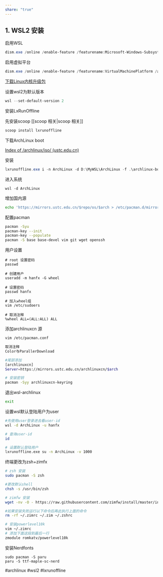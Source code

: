 ```yaml
---
share: "true"
---
```


## 1. WSL2 安装

启用WSL

```powershell
dism.exe /online /enable-feature /featurename:Microsoft-Windows-Subsystem-Linux /all /norestart
```

启用虚拟平台
```powershell
dism.exe /online /enable-feature /featurename:VirtualMachinePlatform /all /norestart
```

[下载Linux内核升级包](
https://wslstorestorage.blob.core.windows.net/wslblob/wsl_update_x64.msi)

设置wsl2为默认版本
```powershell
wsl --set-default-version 2
```

 安装LxRunOffline

先安装scoop [[scoop 相关|scoop 相关]]
``` powershell
scoop install lxrunoffline
```

下载ArchLinux boot

[Index of /archlinux/iso/ (ustc.edu.cn)](http://mirrors.ustc.edu.cn/archlinux/iso/)

安装

```powershell
lxrunoffline.exe i -n ArchLinux -d D:\MyWSL\ArchLinux -f .\archlinux-bootstrap-2022.11.01-x86_64.tar.gz -r root.x86_64

```


进入系统

```shell
wsl -d ArchLinux
```


增加国内源

```bash
echo 'https://mirrors.ustc.edu.cn/$repo/os/$arch > /etc/pacman.d/mirrorlist'
```

配置pacman
```bash
pacman -Syu
pacman-key --init
pacman-key --populate
pacman -S base base-devel vim git wget openssh
```

用户设置

```shell
# root 设置密码
passwd

# 创建用户
useradd -m hanfx -G wheel

# 设置密码
passwd hanfx

# 加入wheel组
vim /etc/sudoers

# 取消注释
%wheel ALL=(ALL:ALL) ALL
```


添加archlinuxcn 源

```bash
vim /etc/pacman.conf

取消注释
Color与ParallerDownload

#尾部添加
[archlinuxcn]
Server=https://mirrors.ustc.edu.cn/archlinuxcn/$arch

# 安装密钥
pacman -Syy archlinuxcn-keyring

```

退出wsl-archlinux
```bash
exit
```

设置wsl默认登陆用户为user
```bash
#先使用user登录进去看user-id
wsl -d ArchLinux -u hanfx

# 查询user-id
id

# 设置默认登陆用户
lxrunoffline.exe su -n ArchLinux -v 1000
```

终端更改为zsh+zimfx
```bash
# zsh 安装
sudo pacman -S zsh

#更改默认shell
chsh -s /usr/bin/zsh

# zimfw 安装
wget -nv -O - https://raw.githubusercontent.com/zimfw/install/master/install.zsh | zsh

#如果安装失败运行以下命令后再此执行上面的命令
rm -rf ~/.zimrc ~/.zim ~/.zshrc

# 安装powerlevel10k
vim ~/.zimrc
# 添加下面这段到最后一行
zmodule romkatv/powerlevel10k
```


安装Nerdfonts
```shell
sudo pacman -S paru
paru -S ttf-maple-sc-nerd
```


#archlinux #wsl2 #lxrunoffline
